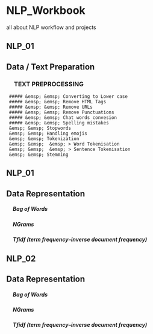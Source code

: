 # NLP_Workbook
all about NLP workflow and projects


## NLP_01
  ## Data / Text Preparation 
   ###  &emsp; TEXT PREPROCESSING
     ##### &emsp; &emsp; Converting to Lower case
     ##### &emsp; &emsp; Remove HTML Tags
     ##### &emsp; &emsp; Remove URLs
     ##### &emsp; &emsp; Remove Punctuations
     ##### &emsp; &emsp; Chat words convesion
     ##### &emsp; &emsp; Spelling mistakes
     &emsp; &emsp; Stopwords 
     &emsp; &emsp; Handling emojis
     &emsp; &emsp; Tokenization
     &emsp; &emsp;  &emsp; > Word Tokenisation
     &emsp; &emsp;  &emsp; > Sentence Tokenisation
     &emsp; &emsp; Stemming
## NLP_01
  ## Data Representation
   ##### &emsp; Bag of Words
   ##### &emsp; NGrams
   ##### &emsp; Tfidf (term frequency–inverse document frequency)
## NLP_02
  ## Data Representation
   ##### &emsp; Bag of Words
   ##### &emsp; NGrams
   ##### &emsp; Tfidf (term frequency–inverse document frequency)
 
